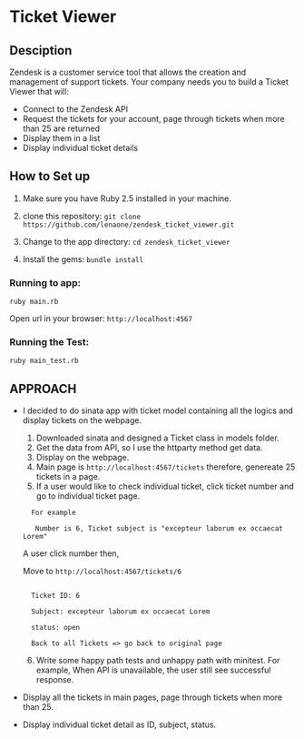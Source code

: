 # Ticket Viewer

## Desciption

Zendesk is a customer service tool that allows the creation and management of support tickets.
Your company needs you to build a Ticket Viewer that will:

- Connect to the Zendesk API
- Request the tickets for your account, page through tickets when more than 25 are
returned
- Display them in a list
- Display individual ticket details

## How to Set up

1. Make sure you have Ruby 2.5 installed in your machine.

2. clone this repository: `git clone https://github.com/lenaone/zendesk_ticket_viewer.git`

3. Change to the app directory: `cd zendesk_ticket_viewer`

4. Install the gems: `bundle install`

### Running to app:

`ruby main.rb`

Open url in your browser: `http://localhost:4567`

### Running the Test:

`ruby main_test.rb`

## APPROACH

- I decided to do sinata app with ticket model containing all the logics and display tickets on the webpage.
  1. Downloaded sinata and designed a Ticket class in models folder.
  2. Get the data from API, so I use the httparty method get data.
  3. Display on the webpage. 
  4. Main page is `http://localhost:4567/tickets` therefore, genereate 25 tickets in a page.
  5. If a user would like to check individual ticket, click ticket number and go to individual ticket page.
  ```
    For example

     Number is 6, Ticket subject is "excepteur laborum ex occaecat Lorem"
  ```

    A user click number then,
     
    Move to `http://localhost:4567/tickets/6`

    ```

      Ticket ID: 6

      Subject: excepteur laborum ex occaecat Lorem

      status: open

      Back to all Tickets => go back to original page

  ```
  6. Write some happy path tests and unhappy path with minitest. For example, When API is unavailable, the user still see successful response. 


- Display all the tickets in main pages, page through tickets when more than 25.
- Display individual ticket detail as ID, subject, status.